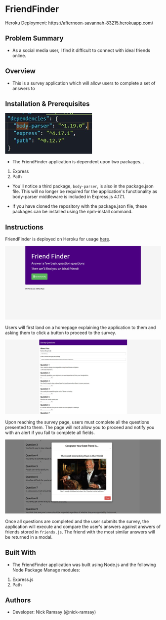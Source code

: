 # FriendFinder

Heroku Deployment: https://afternoon-savannah-83215.herokuapp.com/

## Problem Summary 
- As a social media user, I find it difficult to connect with ideal friends online.

## Overview
- This is a survey application which will allow users to complete a set of answers to 

## Installation & Prerequisites

![Dependent Packages](https://github.com/nick-ramsay/readme-images/blob/master/FriendFinder/dependent-packages.jpg?raw=true)

- The FriendFinder application is dependent upon two packages...
 1. Express
 2. Path
  - You'll notice a third package, ```body-parser```, is also in the package.json file. This will no longer be required for the application's functionality as body-parser middleware is included in Express.js 4.17.1.
 
- If you have cloned the repository with the package.json file, these packages can be installed using the npm-install command.

## Instructions

FriendFinder is deployed on Heroku for usage [here](https://afternoon-savannah-83215.herokuapp.com/).

![FriendFinder Homepage](https://github.com/nick-ramsay/readme-images/blob/master/FriendFinder/friendfinder-home.jpg?raw=true)

Users will first land on a homepage explaining the application to them and asking them to click a button to proceed to the survey.

![FriendFinder Survey](https://github.com/nick-ramsay/readme-images/blob/master/FriendFinder/friendfinder-survey.jpg?raw=true)

Upon reaching the survey page, users must complete all the questions presented to them. The page will not allow you to proceed and notify you with an alert if you fail to complete all fields.

![FriendFinder Survey Response](https://github.com/nick-ramsay/readme-images/blob/master/FriendFinder/friendfinder-response.jpg?raw=true)

Once all questions are completed and the user submits the survey, the application will execute and compare the user's answers against answers of friends stored in ```friends.js```. The friend with the most similar answers will be returned in a modal. 

## Built With
- The FriendFinder application was built using Node.js and the following Node Package Manage modules:

 1. Express.js
 1. Path

## Authors 
- Developer: Nick Ramsay (@nick-ramsay)